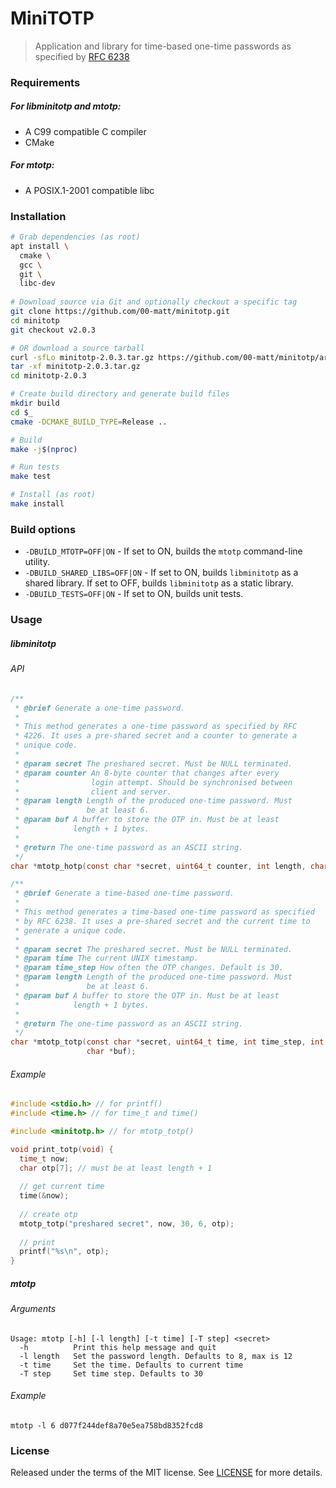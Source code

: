 # MiniTOTP
> Application and library for time-based one-time passwords as
> specified by [RFC 6238](https://tools.ietf.org/html/rfc6238)

### Requirements

##### For libminitotp and mtotp:

* A C99 compatible C compiler
* CMake

##### For mtotp:

* A POSIX.1-2001 compatible libc

### Installation

```bash
# Grab dependencies (as root)
apt install \
  cmake \
  gcc \
  git \
  libc-dev
  
# Download source via Git and optionally checkout a specific tag
git clone https://github.com/00-matt/minitotp.git
cd minitotp
git checkout v2.0.3

# OR download a source tarball
curl -sfLo minitotp-2.0.3.tar.gz https://github.com/00-matt/minitotp/archive/v2.0.3.tar.gz
tar -xf minitotp-2.0.3.tar.gz
cd minitotp-2.0.3

# Create build directory and generate build files
mkdir build
cd $_
cmake -DCMAKE_BUILD_TYPE=Release ..

# Build
make -j$(nproc)

# Run tests
make test

# Install (as root)
make install
```

### Build options

* `-DBUILD_MTOTP=OFF|ON` - If set to ON, builds the `mtotp` command-line utility. 
* `-DBUILD_SHARED_LIBS=OFF|ON` - If set to ON, builds `libminitotp` as a shared library.
  If set to OFF, builds `libminitotp` as a static library.
* `-DBUILD_TESTS=OFF|ON` - If set to ON, builds unit tests.

### Usage

##### libminitotp

###### API

```c
/**
 * @brief Generate a one-time password.
 *
 * This method generates a one-time password as specified by RFC
 * 4226. It uses a pre-shared secret and a counter to generate a
 * unique code.
 *
 * @param secret The preshared secret. Must be NULL terminated.
 * @param counter An 8-byte counter that changes after every
 *                login attempt. Should be synchronised between
 *                client and server.
 * @param length Length of the produced one-time password. Must
 *               be at least 6.
 * @param buf A buffer to store the OTP in. Must be at least
 *            length + 1 bytes.
 *
 * @return The one-time password as an ASCII string.
 */
char *mtotp_hotp(const char *secret, uint64_t counter, int length, char *buf);

/**
 * @brief Generate a time-based one-time password.
 *
 * This method generates a time-based one-time password as specified
 * by RFC 6238. It uses a pre-shared secret and the current time to
 * generate a unique code.
 *
 * @param secret The preshared secret. Must be NULL terminated.
 * @param time The current UNIX timestamp.
 * @param time_step How often the OTP changes. Default is 30.
 * @param length Length of the produced one-time password. Must
 *               be at least 6.
 * @param buf A buffer to store the OTP in. Must be at least
 *            length + 1 bytes.
 *
 * @return The one-time password as an ASCII string.
 */
char *mtotp_totp(const char *secret, uint64_t time, int time_step, int length,
                 char *buf);
```

###### Example

```c
#include <stdio.h> // for printf()
#include <time.h> // for time_t and time()

#include <minitotp.h> // for mtotp_totp()

void print_totp(void) {
  time_t now;
  char otp[7]; // must be at least length + 1
  
  // get current time
  time(&now);
  
  // create otp
  mtotp_totp("preshared secret", now, 30, 6, otp);
  
  // print
  printf("%s\n", otp);
}
```

##### mtotp

###### Arguments

```
Usage: mtotp [-h] [-l length] [-t time] [-T step] <secret>
  -h          Print this help message and quit
  -l length   Set the password length. Defaults to 8, max is 12
  -t time     Set the time. Defaults to current time
  -T step     Set time step. Defaults to 30
```

###### Example

```
mtotp -l 6 d077f244def8a70e5ea758bd8352fcd8
```

### License

Released under the terms of the MIT license.
See [LICENSE](LICENSE) for more details.

